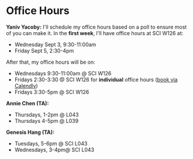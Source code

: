 # Office Hours

**Yaniv Yacoby:** I'll schedule my office hours based on a poll to ensure most of you can make it. In the **first week**, I'll have office hours at SCI W126 at:
* Wednesday Sept 3, 9:30-11:00am
* Friday Sept 5, 2:30-4pm

After that, my office hours will be on:
* Wednesdays 9:30-11:00am @ SCI W126
* Fridays 2:30-3:30 @ SCI W126 for **individual** office hours ([book via Calendly](https://calendly.com/yanivyacoby/office-hours))
* Fridays 3:30-5pm @ SCI W126
  
**Annie Chen (TA):** 
* Thursdays, 1-2pm @ L043
* Thursdays 4-5pm @ L039

**Genesis Hang (TA):** 
* Tuesdays, 5-6pm @ SCI L043
* Wednesdays, 3-4pm@ SCI L043



